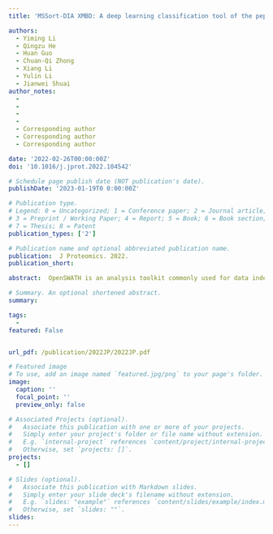 ```yaml
---
title: 'MSSort-DIA XMBD: A deep learning classification tool of the peptide precursors quantified by OpenSWATH'

authors:
  - Yiming Li
  - Qingzu He
  - Huan Guo
  - Chuan-Qi Zhong
  - Xiang Li
  - Yulin Li
  - Jianwei Shuai
author_notes:
  - 
  - 
  - 
  - 
  - Corresponding author
  - Corresponding author
  - Corresponding author

date: '2022-02-26T00:00:00Z'
doi: '10.1016/j.jprot.2022.104542'

# Schedule page publish date (NOT publication's date).
publishDate: '2023-01-19T0 0:00:00Z'

# Publication type.
# Legend: 0 = Uncategorized; 1 = Conference paper; 2 = Journal article;
# 3 = Preprint / Working Paper; 4 = Report; 5 = Book; 6 = Book section;
# 7 = Thesis; 8 = Patent
publication_types: ['2']

# Publication name and optional abbreviated publication name.
publication:  J Proteomics. 2022.
publication_short: 

abstract:  OpenSWATH is an analysis toolkit commonly used for data independent acquisition (DIA). Although the output of OpenSWATH is controlled at 1% false discovery rate (FDR), the output report still contains many peptide precursors with low similarity fragments. At the last step of OpenSWATH for peptide quantification, researchers usually need to manually check the similarity of the extracted ion chromatograms (XICs) of fragments to distinguish the high confidence and the low confidence peptide precursors. Here we developed an algorithm with a Graphic User Interface named MSSort-DIAXMBD, which combines the deep convolutional neural network (CNN) and the double-threshold segmentation process, to automatically recognize the high confidence precursors and low confidence precursors. To train the model of MSSort-DIAXMBD, we built a database contained about 50,000 manually classified peptide precursors acquired from different instrument platforms and different species. With the double-threshold segmentation strategy, MSSort-DIAXMBD can reduce the number of the low confidence peptides required for manual inspections to less than 10% and be used as the last step of OpenSWATH to visualize and classify the MS/MS data of peptide precursors. <br/> **SIGNIFICANCE:** Although the output of OpenSWATH is controlled at 1% false discovery rate (FDR), the output report still contains many peptide precursors with low similarity fragments. At the last step of OpenSWATH for peptide quantification, researchers usually need to manually check the similarity of fragment XICs to distinguish the high confidence and the low confidence peptide precursors. However, manual inspection is inefficient. For instance, it takes about 50 h to sort even a small dataset of 1000 MS/MS spectra manually. In this paper we developed a software named MSSort-DIAXMBD to automatically recognize the high confidence precursors. We manually classify 50,000 peptide precursors as training set to train a convolutional neural network. After training finished, MSSort-DIAXMBD takes only a few minutes to automatically classify 20,000 peptide precursors, leaving a small portion of fuzzy ones for manual inspection. On the benchmarked dataset, MSSort-DIAXMBD can significantly improve the efficiency and accuracy of recognition of high confidence peptide precursors.<br/>**Keywords:** Data-independent acquisition proteomics; Deep convolutional neural networks; Deep learning; OpenSWATH.

# Summary. An optional shortened abstract.
summary: 

tags:
  - 
featured: False


url_pdf: /publication/2022JP/2022JP.pdf

# Featured image
# To use, add an image named `featured.jpg/png` to your page's folder.
image:
  caption: ''
  focal_point: ''
  preview_only: false

# Associated Projects (optional).
#   Associate this publication with one or more of your projects.
#   Simply enter your project's folder or file name without extension.
#   E.g. `internal-project` references `content/project/internal-project/index.md`.
#   Otherwise, set `projects: []`.
projects:
  - []

# Slides (optional).
#   Associate this publication with Markdown slides.
#   Simply enter your slide deck's filename without extension.
#   E.g. `slides: "example"` references `content/slides/example/index.md`.
#   Otherwise, set `slides: ""`.
slides:
---
```



